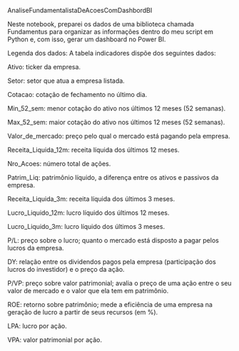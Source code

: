 AnaliseFundamentalistaDeAcoesComDashbordBI

Neste notebook, preparei os dados de uma biblioteca chamada Fundamentus para organizar as informações dentro do meu script em Python e, com isso, gerar um dashboard no Power BI.

Legenda dos dados: 
A tabela indicadores dispõe dos seguintes dados:

Ativo: ticker da empresa.

Setor: setor que atua a empresa listada.

Cotacao: cotação de fechamento no último dia.

Min_52_sem: menor cotação do ativo nos últimos 12 meses (52 semanas).

Max_52_sem: maior cotação do ativo nos últimos 12 meses (52 semanas).

Valor_de_mercado: preço pelo qual o mercado está pagando pela empresa.

Receita_Liquida_12m: receita líquida dos últimos 12 meses.

Nro_Acoes: número total de ações.

Patrim_Liq: patrimônio líquido, a diferença entre os ativos e passivos da empresa.

Receita_Liquida_3m: receita líquida dos últimos 3 meses.

Lucro_Liquido_12m: lucro líquido dos últimos 12 meses.

Lucro_Liquido_3m: lucro líquido dos últimos 3 meses.

P/L: preço sobre o lucro; quanto o mercado está disposto a pagar pelos lucros da empresa.

DY: relação entre os dividendos pagos pela empresa (participação dos lucros do investidor) e o preço da ação.

P/VP: preço sobre valor patrimonial; avalia o preço de uma ação entre o seu valor de mercado e o valor que ela tem em patrimônio.

ROE: retorno sobre patrimônio; mede a eficiência de uma empresa na geração de lucro a partir de seus recursos (em %).

LPA: lucro por ação.

VPA: valor patrimonial por ação.
